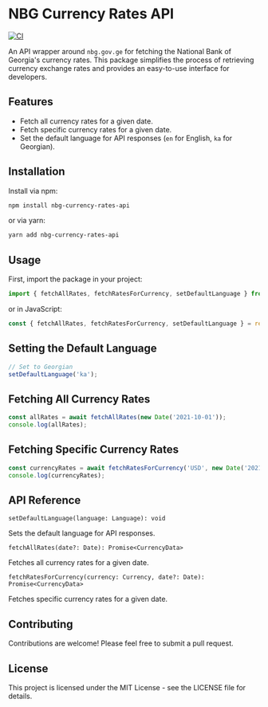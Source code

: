 # NBG Currency Rates API

[![CI](https://github.com/egillanton/nbg-currency-rates-api/actions/workflows/main.yml/badge.svg)](https://github.com/egillanton/nbg-currency-rates-api/actions/workflows/main.yml)

An API wrapper around `nbg.gov.ge` for fetching the National Bank of Georgia's currency rates. This package simplifies the process of retrieving currency exchange rates and provides an easy-to-use interface for developers.

## Features

- Fetch all currency rates for a given date.
- Fetch specific currency rates for a given date.
- Set the default language for API responses (`en` for English, `ka` for Georgian).

## Installation

Install via npm:

```bash
npm install nbg-currency-rates-api
```

or via yarn:

```bash
yarn add nbg-currency-rates-api
```

## Usage

First, import the package in your project:

```typescript
import { fetchAllRates, fetchRatesForCurrency, setDefaultLanguage } from 'nbg-currency-rates-api';
```

or in JavaScript:

```javascript
const { fetchAllRates, fetchRatesForCurrency, setDefaultLanguage } = require('nbg-currency-rates-api');
```

## Setting the Default Language

```typescript
// Set to Georgian
setDefaultLanguage('ka');
```

## Fetching All Currency Rates

```typescript
const allRates = await fetchAllRates(new Date('2021-10-01'));
console.log(allRates);
```

## Fetching Specific Currency Rates

```typescript
const currencyRates = await fetchRatesForCurrency('USD', new Date('2021-10-01'));
console.log(currencyRates);
```

## API Reference
`setDefaultLanguage(language: Language): void`

Sets the default language for API responses.

`fetchAllRates(date?: Date): Promise<CurrencyData>`

Fetches all currency rates for a given date.

`fetchRatesForCurrency(currency: Currency, date?: Date): Promise<CurrencyData>`

Fetches specific currency rates for a given date.

## Contributing
Contributions are welcome! Please feel free to submit a pull request.

## License
This project is licensed under the MIT License - see the LICENSE file for details.